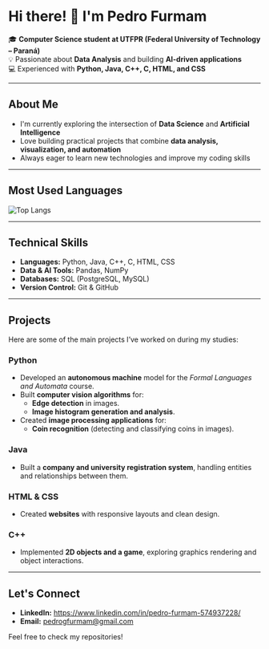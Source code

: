 # Hi there! 👋 I'm Pedro Furmam

🎓 **Computer Science student at UTFPR (Federal University of Technology – Paraná)**  
💡 Passionate about **Data Analysis** and building **AI-driven applications**  
💻 Experienced with **Python, Java, C++, C, HTML, and CSS**

---

## About Me

- I'm currently exploring the intersection of **Data Science** and **Artificial Intelligence**  
- Love building practical projects that combine **data analysis, visualization, and automation**  
- Always eager to learn new technologies and improve my coding skills

---



## Most Used Languages

![Top Langs](https://github-readme-stats.vercel.app/api/top-langs/?username=pedrofurmam&layout=compact&theme=radical)

---

## Technical Skills

- **Languages:** Python, Java, C++, C, HTML, CSS  
- **Data & AI Tools:** Pandas, NumPy
- **Databases:** SQL (PostgreSQL, MySQL)  
- **Version Control:** Git & GitHub  


---

## Projects

Here are some of the main projects I’ve worked on during my studies:

### **Python**
- Developed an **autonomous machine** model for the *Formal Languages and Automata* course.
- Built **computer vision algorithms** for:
  - **Edge detection** in images.
  - **Image histogram generation and analysis**.
- Created **image processing applications** for:
  - **Coin recognition** (detecting and classifying coins in images).


### **Java**
- Built a **company and university registration system**, handling entities and relationships between them.

### **HTML & CSS**
- Created **websites** with responsive layouts and clean design.

### **C++**
- Implemented **2D objects and a game**, exploring graphics rendering and object interactions.

---

## Let's Connect

- **LinkedIn:** https://www.linkedin.com/in/pedro-furmam-574937228/
- **Email:** pedrogfurmam@gmail.com

Feel free to check my repositories!


